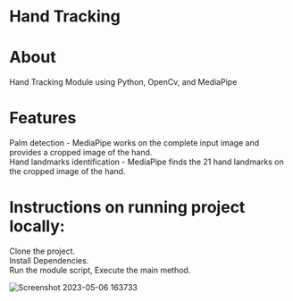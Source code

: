 ﻿# Hand Tracking
# About
Hand Tracking Module using Python, OpenCv, and MediaPipe

# Features
Palm detection - MediaPipe works on the complete input image and provides a cropped image of the hand.<br>
Hand landmarks identification - MediaPipe finds the 21 hand landmarks on the cropped image of the hand.<br>

# Instructions on running project locally:
Clone the project.</br>
Install Dependencies.</br>
Run the module script, Execute the main method.

![Screenshot 2023-05-06 163733](https://user-images.githubusercontent.com/93364152/236620534-70d17ac2-c1bf-4fb9-82f9-0b049993a3c1.png)
